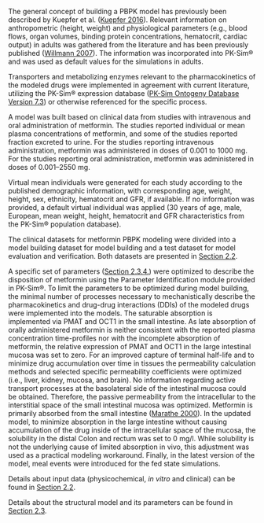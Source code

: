 The general concept of building a PBPK model has previously been described by Kuepfer et al. ([Kuepfer 2016](#5-references)). Relevant information on anthropometric (height, weight) and physiological parameters (e.g., blood flows, organ volumes, binding protein concentrations, hematocrit, cardiac output) in adults was gathered from the literature and has been previously published ([Willmann 2007](#5-references)). The information was incorporated into PK-Sim® and was used as default values for the simulations in adults.

Transporters and metabolizing enzymes relevant to the pharmacokinetics of the modeled drugs were
implemented in agreement with current literature, utilizing the PK-Sim® expression database ([PK-Sim Ontogeny Database Version 7.3](#5-references)) or otherwise referenced for the specific process.

A model was built based on clinical data from studies with intravenous and oral administration of metformin. The studies reported individual or mean plasma concentrations of metformin,  and some of the studies reported fraction excreted to urine. For the studies reporting intravenous administration, metformin was administered in doses of 0.001 to 1000 mg. For the studies reporting oral administration, metformin was administered in doses of 0.001–2550 mg.

Virtual mean individuals were generated for each study according to the published demographic information, with corresponding age, weight, height, sex, ethnicity, hematocrit and GFR, if available. If no information was provided, a default virtual individual was applied (30 years of age, male, European, mean weight, height, hematocrit and GFR characteristics from the PK-Sim® population database).

The clinical datasets for metformin PBPK modeling were divided into a model building dataset for model building and a test dataset for model evaluation and verification. Both datasets are presented in [Section 2.2](#22-data-used).

A specific set of parameters ([Section 2.3.4.](#model-parameters-and-assumptions-identification)) were optimized to describe the disposition of metformin using the Parameter Identification module provided in PK-Sim®. To limit the parameters to be optimized during model building, the minimal number of processes necessary to mechanistically describe the pharmacokinetics and drug-drug interactions (DDIs) of the modeled drugs were implemented into the models. The saturable absorption is implemented via PMAT and OCT1 in the small intestine. As late absorption of orally administered metformin is neither consistent with the reported plasma concentration time-profiles nor with the incomplete absorption of metformin, the relative expression of PMAT and OCT1 in the large intestinal mucosa was set to zero. For an improved capture of terminal half-life and to minimize drug accumulation over time in tissues the permeability calculation methods and selected specific permeability coefficients were optimized (i.e., liver, kidney, mucosa, and brain). No information regarding active transport processes at the basolateral side of the intestinal mucosa could be obtained. Therefore, the passive permeability from the intracellular to the interstitial space of the small intestinal mucosa was optimized. Metformin is primarily absorbed from the small intestine ([Marathe 2000](#5-references)). In the updated model, to minimize absorption in the large intestine without causing accumulation of the drug inside of the intracellular space of the mucosa, the solubility in the distal Colon and rectum was set to 0 mg/l. While solubility is not the underlying cause of limited absorption in vivo, this adjustment was used as a practical modeling workaround. Finally, in the latest version of the model, meal events were introduced for the fed state simulations. 

Details about input data (physicochemical, *in vitro* and clinical) can be found in [Section 2.2](#22-data-used).

Details about the structural model and its parameters can be found in [Section 2.3](#23-model-parameters-and-assumptions).




